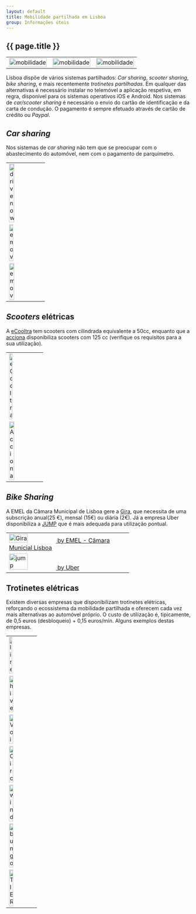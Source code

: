 ```yaml
---
layout: default
title: Mobilidade partilhada em Lisboa 
group: Informações úteis
---
```


## {{ page.title }}

<table class="table table-hover">
  <tbody>
    <tr>
  <td> <img src="{{site.baseurl}}/images/partilhada/partilhada.jpg" class="img-fluid" style="width:100%"  alt="mobilidade" title="mobilidade" >
 </td>
  <td><img src="{{site.baseurl}}/images/partilhada/trotinetes.jpg" class="img-fluid" style="width:100%" alt="mobilidade" title="mobilidade" >
  </td>
  <td> <img src="{{site.baseurl}}/images/partilhada/scooter.jpg" class="img-fluid" style="width:100%" alt="mobilidade" title="mobilidade" >
 </td>
  </tr>
    </tbody>
</table>


Lisboa dispõe de vários sistemas partilhados: *Car sharing*, *scooter sharing*, *bike sharing*,  e mais recentemente *trotinetes partilhadas*. 
Em qualquer das alternativas é necessário instalar no telemóvel a aplicação respetiva, em regra, disponível para os sistemas operativos iOS e Android.
Nos sistemas de *car/scooter sharing* é necessário o envio do cartão de identificação e da carta de condução.
O pagamento é sempre efetuado através de cartão de crédito ou *Paypal*.

## *Car sharing*
Nos sistemas de *car sharing* não tem que se preocupar com o abastecimento do automóvel, nem com o pagamento de parquímetro.

<table class="table table-hover">
  <tbody>
  <tr> 
  <td> <a href="https://www.drive-now.com/pt/pt/lisbon"> <img src="{{site.baseurl}}/images/partilhada/drivenow.jpg" style="height:40%" title="DriveNow" alt="drivenow"> </a> </td>
  </tr>
  <tr>
  <td> <a href="https://www.emov.eco/lisboa/"> <img src="{{site.baseurl}}/images/partilhada/emov.jpg" style="height:35%" title="emov" alt="emov"> </a> </td>
  </tr>
  <tr>
  <td> <a href="https://www.hertz247.pt/portugal"> <img src="{{site.baseurl}}/images/partilhada/hertz247.jpg" style="height:40%" title="emov" alt="emov"> </a> </td>
  </tr>
  </tbody>
</table>


## *Scooters* elétricas

A [eCooltra](https://www.ecooltra.com/pt/) tem scooters com cilindrada equivalente a 50cc, 
enquanto que a [acciona](https://www.acciona-motosharing.com/pt/lisboa/) disponibiliza scooters com 125 cc 
(verifique os requisitos para a sua utilização).
 
<table class="table table-hover">
  <tbody>
    <tr>
  <td> <a href="https://www.ecooltra.com/pt/"> <img src="{{site.baseurl}}/images/partilhada/ecooltra.jpg" style="height:32%" title="eCooltra" alt="eCooltra"> </a> </td>
  </tr>
    <tr>
  <td> <a href="https://www.acciona-motosharing.com/pt/lisboa/"> <img src="{{site.baseurl}}/images/partilhada/acciona.png" style="height:40%" title="Acciona" alt="Acciona"> </a> </td>
  </tr>  
    </tbody>
</table>

## *Bike Sharing*
A EMEL da Câmara Municipal de Lisboa gere a [Gira](https://www.gira-bicicletasdelisboa.pt/), que necessita de uma subscrição anual(25 €), mensal (15€) ou diária (2€). 
Já a empresa Uber disponibiliza a [JUMP](https://www.uber.com/us/en/ride/uber-bike/) que é mais adequada para utilização pontual. 

<table class="table table-hover">
  <tbody>
    <tr>
  <td> <a href="https://www.gira-bicicletasdelisboa.pt/"> <img src="{{site.baseurl}}/images/partilhada/gira.jpg" style="height:40%" title="Gira" alt="Gira"> by EMEL - Câmara Municial Lisboa</a> </td>
  </tr>
    <tr>
  <td> <a href="https://www.uber.com/us/en/ride/uber-bike/"> <img src="{{site.baseurl}}/images/partilhada/jump.jpg" style="height:40%" title="Jump" alt="jump"> by Uber</a> </td>
  </tr>  
  </tbody>
</table>

## Trotinetes elétricas 

Existem diversas empresas que disponibilizam trotinetes elétricas, reforçando o ecossistema da mobilidade partilhada e oferecem cada vez mais alternativas ao automóvel próprio.
O custo de utilização é, tipicamente, de 0,5 euros (desbloqueio) + 0,15 euros/min. Alguns exemplos destas empresas.

<table class="table table-hover">
  <tbody>
  <tr>
  <td> <a href="https://www.li.me/"> <img src="{{site.baseurl}}/images/partilhada/lime.jpg" style="height:35%" title="Lime" alt="lime"> </a> </td>
  </tr>
  <tr>
  <td> <a href="https://www.ridehive.com/"> <img src="{{site.baseurl}}/images/partilhada/hive.jpg" style="height:40%" title="Hive" alt="hive"> </a> </td>
  </tr>  
  <tr>
  <td> <a href="https://www.voiscooters.com/"> <img src="{{site.baseurl}}/images/partilhada/voi.png" style="height:40%" title="Voi" alt="Voi"> </a> </td>
  </tr>
  <tr>
  <td> <a href="https://goflash.com/"> <img src="{{site.baseurl}}/images/partilhada/circ.png" style="height:40%" title="Circ" alt="Circ"> </a> </td>
  </tr>
  <tr>
  <td> <a href="https://www.wind.co/portugal/"> <img src="{{site.baseurl}}/images/partilhada/wind.png" style="height:40%" title="wind" alt="wind"> </a> </td>
  </tr>     
  <tr>
  <td> <a href="https://bungo.app/web/pt/home"> <img src="{{site.baseurl}}/images/partilhada/bungo.png" style="height:40%" title="bungo" alt="bungo"> </a> </td>
  </tr>     
  <tr>
  <td> <a href="https://www.tier.app/"> <img src="{{site.baseurl}}/images/partilhada/tier.jpg" style="height:40%" title="TIER" alt="TIER"> </a> </td>
  </tr>   
  
  </tbody>
</table>


